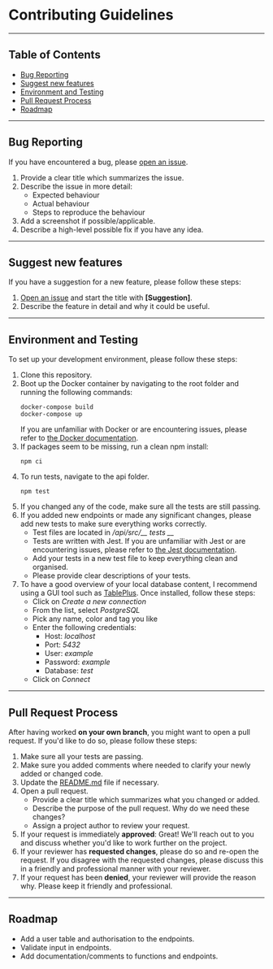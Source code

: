 # Contributing Guidelines

---

## Table of Contents

- [Bug Reporting](#bug-reporting)
- [Suggest new features](#suggest-new-features)
- [Environment and Testing](#environment-and-testing)
- [Pull Request Process](#pull-request-process)
- [Roadmap](#roadmap)

---

## Bug Reporting
If you have encountered a bug, please [open an issue](https://github.com/TimWillaert/Dev-5-Werkstuk/issues/new).
1. Provide a clear title which summarizes the issue.
2. Describe the issue in more detail:
    - Expected behaviour
    - Actual behaviour
    - Steps to reproduce the behaviour
3. Add a screenshot if possible/applicable.
4. Describe a high-level possible fix if you have any idea.

---

## Suggest new features
If you have a suggestion for a new feature, please follow these steps:
1. [Open an issue](https://github.com/TimWillaert/Dev-5-Werkstuk/issues/new) and start the title with **[Suggestion]**.
2. Describe the feature in detail and why it could be useful.

---

## Environment and Testing
To set up your development environment, please follow these steps:
1. Clone this repository.
2. Boot up the Docker container by navigating to the root folder and running the following commands:
    ```shell
    docker-compose build
    docker-compose up
    ```
    If you are unfamiliar with Docker or are encountering issues, please refer to [the Docker documentation](https://docs.docker.com/).
3. If packages seem to be missing, run a clean npm install:
    ```shell
    npm ci
    ```
4. To run tests, navigate to the api folder.
    ```shell
    npm test
    ```
5. If you changed any of the code, make sure all the tests are still passing.
6. If you added new endpoints or made any significant changes, please add new tests to make sure everything works correctly.
    - Test files are located in */api/src/__ tests __*
    - Tests are written with Jest. If you are unfamiliar with Jest or are encountering issues, please refer to [the Jest documentation](https://jestjs.io/docs/en/getting-started).
    - Add your tests in a new test file to keep everything clean and organised.
    - Please provide clear descriptions of your tests.
7. To have a good overview of your local database content, I recommend using a GUI tool such as [TablePlus](https://tableplus.com/). Once installed, follow these steps:
    - Click on *Create a new connection*
    - From the list, select *PostgreSQL*
    - Pick any name, color and tag you like
    - Enter the following credentials:
        - Host: *localhost*
        - Port: *5432*
        - User: *example*
        - Password: *example*
        - Database: *test*
    - Click on *Connect*


---
## Pull Request Process
After having worked **on your own branch**, you might want to open a pull request. If you'd like to do so, please follow these steps:
1. Make sure all your tests are passing.
2. Make sure you added comments where needed to clarify your newly added or changed code.
3. Update the [README.md](README.md) file if necessary.
4. Open a pull request.
    - Provide a clear title which summarizes what you changed or added.
    - Describe the purpose of the pull request. Why do we need these changes?
    - Assign a project author to review your request.
5. If your request is immediately **approved**: Great! We'll reach out to you and discuss whether you'd like to work further on the project.
6. If your reviewer has **requested changes**, please do so and re-open the request. If you disagree with the requested changes, please discuss this in a friendly and professional manner with your reviewer.
7. If your request has been **denied**, your reviewer will provide the reason why. Please keep it friendly and professional.

---

## Roadmap

- Add a user table and authorisation to the endpoints.
- Validate input in endpoints.
- Add documentation/comments to functions and endpoints.